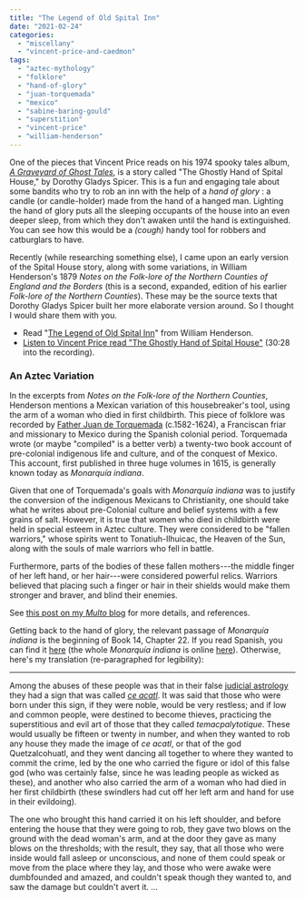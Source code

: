 ```yaml
---
title: "The Legend of Old Spital Inn"
date: "2021-02-24"
categories: 
  - "miscellany"
  - "vincent-price-and-caedmon"
tags: 
  - "aztec-mythology"
  - "folklore"
  - "hand-of-glory"
  - "juan-torquemada"
  - "mexico"
  - "sabine-baring-gould"
  - "superstition"
  - "vincent-price"
  - "william-henderson"
---
```


One of the pieces that Vincent Price reads on his 1974 spooky tales album, [_A Graveyard of Ghost Tales_](https://darktalessleuth.wordpress.com/2020/09/14/a-graveyard-of-ghost-tales-1974/), is a story called "The Ghostly Hand of Spital House," by Dorothy Gladys Spicer. This is a fun and engaging tale about some bandits who try to rob an inn with the help of a _hand of glory_ : a candle (or candle-holder) made from the hand of a hanged man. Lighting the hand of glory puts all the sleeping occupants of the house into an even deeper sleep, from which they don't awaken until the hand is extinguished. You can see how this would be a _(cough)_ handy tool for robbers and catburglars to have.

<!--more-->

Recently (while researching something else), I came upon an early version of the Spital House story, along with some variations, in William Henderson's 1879 _Notes on the Folk-lore of the Northern Counties of England and the Borders_ (this is a second, expanded, edition of his earlier _Folk-lore of the Northern Counties_). These may be the source texts that Dorothy Gladys Spicer built her more elaborate version around. So I thought I would share them with you.

- Read "[The Legend of Old Spital Inn](https://darktalessleuth.wordpress.com/wp-content/uploads/2021/02/legendofspitalinn.pdf)" from William Henderson.
- [Listen to Vincent Price read "The Ghostly Hand of Spital House"](https://youtu.be/nnWVsIhNqaM?t=1828) (30:28 into the recording).

### An Aztec Variation

In the excerpts from _Notes on the Folk-lore of the Northern Counties_, Henderson mentions a Mexican variation of this housebreaker's tool, using the arm of a woman who died in first childbirth. This piece of folklore was recorded by [Father Juan de Torquemada](https://en.wikipedia.org/wiki/Fray_Juan_de_Torquemada) (c.1582-1624), a Franciscan friar and missionary to Mexico during the Spanish colonial period. Torquemada wrote (or maybe "compiled" is a better verb) a twenty-two book account of pre-colonial indigenous life and culture, and of the conquest of Mexico. This account, first published in three huge volumes in 1615, is generally known today as _Monarquía indiana_.

Given that one of Torquemada's goals with _Monarquía indiana_ was to justify the conversion of the indigenous Mexicans to Christianity, one should take what he writes about pre-Colonial culture and belief systems with a few grains of salt. However, it is true that women who died in childbirth were held in special esteem in Aztec culture. They were considered to be "fallen warriors," whose spirits went to Tonatiuh-Ilhuicac, the Heaven of the Sun, along with the souls of male warriors who fell in battle.

Furthermore, parts of the bodies of these fallen mothers---the middle finger of her left hand, or her hair---were considered powerful relics. Warriors believed that placing such a finger or hair in their shields would make them stronger and braver, and blind their enemies.

See [this post on my _Multo_ blog](https://multoghost.wordpress.com/2015/07/26/mexican-monstresses-the-cihuateteo/) for more details, and references.

Getting back to the hand of glory, the relevant passage of _Monarquía indiana_ is the beginning of Book 14, Chapter 22. If you read Spanish, you can find it [here](https://www.historicas.unam.mx/publicaciones/publicadigital/monarquia/volumen/04/05Libro_Catorce/miv4127.pdf) (the whole _Monarquía indiana_ is online [here](https://www.historicas.unam.mx/publicaciones/publicadigital/monarquia/index.html)). Otherwise, here's my translation (re-paragraphed for legibility):

* * *

Among the abuses of these people was that in their false [judicial astrology](https://en.wikipedia.org/wiki/Judicial_astrology) they had a sign that was called [_ce acatl_](https://en.wikipedia.org/wiki/Ce_Acatl_Topiltzin). It was said that those who were born under this sign, if they were noble, would be very restless; and if low and common people, were destined to become thieves, practicing the superstitious and evil art of those that they called _temacpalytotique_. These would usually be fifteen or twenty in number, and when they wanted to rob any house they made the image of _ce acatl_, or that of the god Quetzalcohuatl, and they went dancing all together to where they wanted to commit the crime, led by the one who carried the figure or idol of this false god (who was certainly false, since he was leading people as wicked as these), and another who also carried the arm of a woman who had died in her first childbirth (these swindlers had cut off her left arm and hand for use in their evildoing).

The one who brought this hand carried it on his left shoulder, and before entering the house that they were going to rob, they gave two blows on the ground with the dead woman's arm, and at the door they gave as many blows on the thresholds; with the result, they say, that all those who were inside would fall asleep or unconscious, and none of them could speak or move from the place where they lay, and those who were awake were dumbfounded and amazed, and couldn't speak though they wanted to, and saw the damage but couldn't avert it. ...
